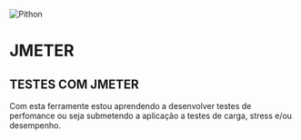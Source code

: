 ![Pithon](https://jmetervn.files.wordpress.com/2017/06/with_timer.gif?w=612&zoom=2)

# JMETER
  ## TESTES COM JMETER
  
Com esta ferramente estou aprendendo a desenvolver testes de perfomance ou seja submetendo a aplicação a testes de carga, stress e/ou desempenho.
